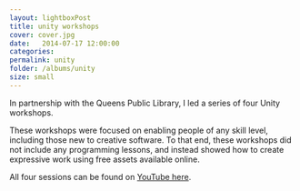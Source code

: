 ```yaml
---
layout: lightboxPost
title: unity workshops
cover: cover.jpg
date:   2014-07-17 12:00:00
categories: 
permalink: unity
folder: /albums/unity
size: small
---
```


In partnership with the Queens Public Library, I led a series of four Unity workshops.
<!--more-->
These workshops were focused on enabling people of any skill level, including those new to creative software.
To that end, these workshops did not include any programming lessons, and instead showed how to create expressive work using free assets available online.

All four sessions can be found on [YouTube here](https://www.youtube.com/playlist?list=PLdw4e33j9vNMEIBeQUqPhBOD0ab0IKfiU ).  
